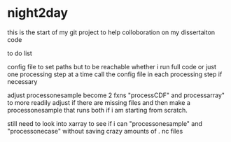 # night2day
this is the start of my git project to help colloboration on my dissertaiton code

to do list 

config file to set paths but to be reachable whether i run full code or just one processing step at a time
call the config file in each processing step if necessary

adjust processonesample become 2 fxns "processCDF" and processarray" to more readily adjust if there are missing files and then make a processonesample that runs both if i am starting from scratch.

still need to look into xarray to see if i can "processonesample" and "processonecase" without saving crazy amounts of . nc files
